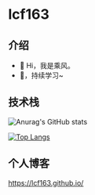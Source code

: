 # lcf163
## 介绍
- 👋 Hi，我是乘风。
- 🌱，持续学习~

## 技术栈
![Anurag's GitHub stats](https://github-readme-stats-sigma-five.vercel.app/api?username=lcf163&show_icons=true&theme=prussian&hide=stars,contribs)

[![Top Langs](https://github-readme-stats-sigma-five.vercel.app/api/top-langs/?username=lcf163&layout=compact&hide=html,css,javascript)](https://github.com/anuraghazra/github-readme-stats)

## 个人博客
https://lcf163.github.io/
